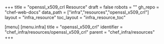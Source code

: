 +++
title = "openssl_x509_crl Resource"
draft = false
robots = ""
gh_repo = "chef-web-docs"
data_path = ["infra","resources","openssl_x509_crl"]
layout = "infra_resource"
toc_layout = "infra_resource_toc"

[menu]
  [menu.infra]
    title = "openssl_x509_crl"
    identifier = "chef_infra/resources/openssl_x509_crl"
    parent = "chef_infra/resources"
+++

<!-- The contents of this page are automatically generated from the openssl_x509_crl.yaml file in the data/infra/resources directory. -->
<!-- To suggest a change, edit the https://github.com/chef/chef/blob/main/lib/chef/resource/openssl_x509_crl.rb file and submit a pull request to the https://github.com/chef/chef repository. -->
<!-- markdownlint-disable-file -->
